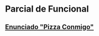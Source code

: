 # Parcial de Funcional

## [Enunciado "Pizza Conmigo"](https://docs.google.com/document/d/1z-1y1CT9XOorQUojdJtwJXkH070Szih5FAwZZ-WP178/edit?usp=sharing)
